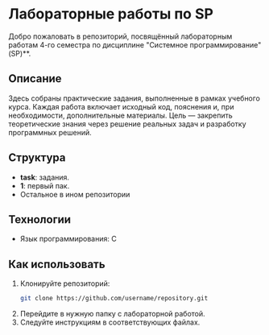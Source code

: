 # Лабораторные работы по SP  
Добро пожаловать в репозиторий, посвящённый лабораторным работам 4-го семестра по дисциплине "Системное программирование" (SP)**.  

## Описание  
Здесь собраны практические задания, выполненные в рамках учебного курса. Каждая работа включает исходный код, пояснения и, при необходимости, дополнительные материалы. Цель — закрепить теоретические знания через решение реальных задач и разработку программных решений.  

## Структура  
- **task**: задания.
- **1**: первый пак.
- Остальное в ином репозитории


## Технологии  
- Язык программирования: C

## Как использовать  
1. Клонируйте репозиторий:  
   ```bash  
   git clone https://github.com/username/repository.git  
   ```  
2. Перейдите в нужную папку с лабораторной работой.  
3. Следуйте инструкциям в соответствующих файлах.  
